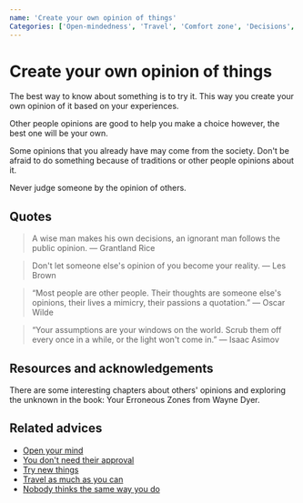 ```yaml
---
name: 'Create your own opinion of things'
Categories: ['Open-mindedness', 'Travel', 'Comfort zone', 'Decisions', 'Knowledge', 'Curiosity', 'Growth', 'Personality', 'Unknown', 'Integrity']
---
```

# Create your own opinion of things

The best way to know about something is to try it. This way you create your own opinion of it based on your experiences.

Other people opinions are good to help you make a choice however, the best one will be your own.

Some opinions that you already have may come from the society. Don't be afraid to do something because of traditions or other people opinions about it.

Never judge someone by the opinion of others.

## Quotes

> A wise man makes his own decisions, an ignorant man follows the public opinion. ― Grantland Rice

> Don't let someone else's opinion of you become your reality. ― Les Brown

> “Most people are other people. Their thoughts are someone else's opinions, their lives a mimicry, their passions a quotation.” ― Oscar Wilde

> “Your assumptions are your windows on the world. Scrub them off every once in a while, or the light won't come in.” ― Isaac Asimov

## Resources and acknowledgements

There are some interesting chapters about others' opinions and exploring the unknown in the book: Your Erroneous Zones from Wayne Dyer.

## Related advices

- [Open your mind](../Open%20your%20mind/index.md)
- [You don't need their approval](../You%20don't%20need%20their%20approval/index.md)
- [Try new things](../Try%20new%20things/index.md)
- [Travel as much as you can](../Travel%20as%20much%20as%20you%20can/index.md)
- [Nobody thinks the same way you do](../Nobody%20thinks%20the%20same%20way%20you%20do/index.md)